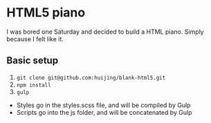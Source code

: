# HTML5 piano

I was bored one Saturday and decided to build a HTML piano. Simply because I felt like it. 

## Basic setup
1. `git clone git@github.com:huijing/blank-html5.git`
2. `npm install`
3. `gulp`

- Styles go in the styles.scss file, and will be compiled by Gulp
- Scripts go into the js folder, and will be concatenated by Gulp
